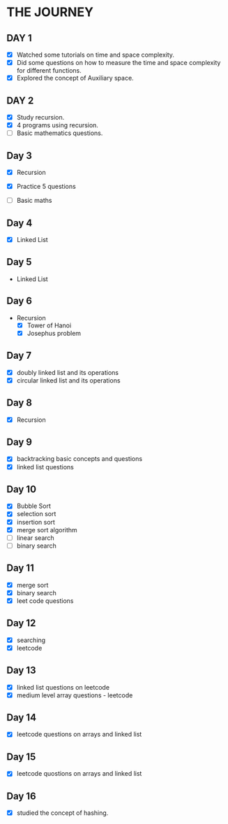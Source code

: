 # THE JOURNEY

## DAY 1

- [x] Watched some tutorials on time and space complexity.  
- [x] Did some questions on how to measure the time and space complexity for different functions.  
- [x] Explored the concept of Auxiliary space.

## DAY 2

- [x] Study recursion.
- [x] 4 programs using recursion.
- [ ] Basic mathematics questions.

## Day 3

- [x] Recursion
- [x] Practice 5 questions
- [ ] Basic maths



## Day 4

- [x] Linked List


## Day 5
- Linked List

## Day 6
- Recursion
    - [x] Tower of Hanoi
    - [x] Josephus problem

## Day 7
- [x] doubly linked list and its operations
- [x] circular linked list and its operations

## Day 8
-[x] Recursion

## Day 9
-[x] backtracking basic concepts and questions
-[x] linked list questions

## Day 10
-[x] Bubble Sort
-[x] selection sort
-[x] insertion sort
-[x] merge sort algorithm
-[ ] linear search
-[ ] binary search

## Day 11
-[x] merge sort
-[x] binary search
-[x] leet code questions

## Day 12
-[x] searching 
-[x] leetcode

## Day 13
-[x] linked list questions on leetcode
-[x] medium level array questions - leetcode

## Day 14
-[x] leetcode questions on arrays and linked list

## Day 15
-[x] leetcode quostions on arrays and linked list

## Day 16
-[x] studied the concept of hashing.